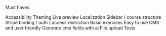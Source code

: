 Must haves

Accessibility
Theming
Live preview
Localization
Sidebar / course structure
Stripe binding / auth / access restriction
Basic exercises
Easy to use CMS and user friendly
Generate cms fields with ai
File upload
Tests
